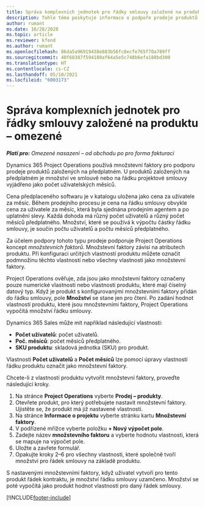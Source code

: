 ```yaml
---
title: Správa komplexních jednotek pro řádky smlouvy založené na produktu – omezené
description: Tohle téma poskytuje informace o podpoře prodeje produktů založených na předplatném.
author: rumant
ms.date: 10/28/2020
ms.topic: article
ms.reviewer: kfend
ms.author: rumant
ms.openlocfilehash: 86da5a96919438e883b56fc8ecfe765f70a789ff
ms.sourcegitcommit: 40f68387f594180af64a5e5c748b6efa188bd300
ms.translationtype: HT
ms.contentlocale: cs-CZ
ms.lasthandoff: 05/10/2021
ms.locfileid: "6003173"
---
```

# <a name="manage-complex-units-for-product-based-contract-lines---lite"></a>Správa komplexních jednotek pro řádky smlouvy založené na produktu – omezené

_**Platí pro:** Omezené nasazení – od obchodu po pro forma fakturaci_

Dynamics 365 Project Operations používá množstevní faktory pro podporu prodeje produktů založených na předplatném. U produktů založených na předplatném je množství ve smlouvě nebo na řádku projektové smlouvy vyjádřeno jako počet uživatelských měsíců.

Cena předplaceného softwaru je v katalogu uložena jako cena za uživatele za měsíc. Během prodejního procesu je cena na řádku smlouvy obvykle cena za uživatele za měsíc, která byla sjednána prodejním agentem a po uplatnění slevy. Každá dohoda má různý počet uživatelů a různý počet měsíců předplatného. Množství, které se používá k výpočtu částky řádku smlouvy, je součin počtu uživatelů a počtu měsíců předplatného.

Za účelem podpory tohoto typu prodeje podporuje Project Operations koncept *množstevních faktorů*. Množstevní faktory závisí na atributech produktu. Při konfiguraci určitých vlastností produktu můžete označit podmnožinu těchto vlastností nebo všechny vlastnosti jako množstevní faktory.

Project Operations ověřuje, zda jsou jako množstevní faktory označeny pouze numerické vlastnosti nebo vlastnosti produktu, které mají číselný datový typ. Když je produkt s konfigurovanými množstevními faktory přidán do řádku smlouvy, pole **Množství** se stane jen pro čtení. Po zadání hodnot vlastností produktu, které jsou množstevními faktory, Project Operations vypočítá množství řádku smlouvy.

Dynamics 365 Sales může mít například následující vlastnosti:

- **Počet uživatelů**: počet uživatelů.
- **Poč. měsíců**: počet měsíců předplatného.
- **SKU produktu**: skladová jednotka (SKU) pro produkt.

Vlastnosti **Počet uživatelů** a **Počet měsíců** lze pomocí úpravy vlastností řádku produktu označit jako množstevní faktory.

Chcete-li z vlastností produktu vytvořit množstevní faktory, proveďte následující kroky.

1. Na stránce **Project Operations** vyberte **Prodej – produkty**.
2. Otevřete produkt, pro který potřebujete nastavit množstevní faktory. Ujistěte se, že produkt má již nastavené vlastnosti.
3. Na stránce **Informace o projektu** vyberte stránku kartu **Množstevní faktory**.
4. V podřízené mřížce vyberte položku **+ Nový výpočet pole**.
5. Zadejte název **množstevního faktoru** a vyberte hodnotu vlastnosti, která se mapuje na výpočet pole.
6. Uložte a zavřete formulář.
7. Opakujte kroky 2–6 pro všechny vlastnosti, které společně tvoří množství pro řádek smlouvy na základě produktu.

S nastavenými množstevními faktory, když uživatel vytvoří pro tento produkt řádek kontraktu, je množství řádku smlouvy uzamčeno. Množství se poté vypočítá jako produkt hodnot vlastností pro daný řádek smlouvy.


[!INCLUDE[footer-include](../../includes/footer-banner.md)]